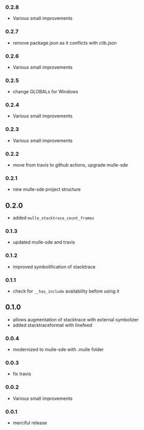 ### 0.2.8

* Various small improvements

### 0.2.7

* remove package.json as it conflicts with clib.json

### 0.2.6

* Various small improvements

### 0.2.5

* change GLOBALs for Windows

### 0.2.4

* Various small improvements

### 0.2.3

* Various small improvements

### 0.2.2

* move from travis to github actions, upgrade mulle-sde

### 0.2.1

* new mulle-sde project structure

## 0.2.0

* added ``mulle_stacktrace_count_frames``


### 0.1.3

* updated mulle-sde and travis

### 0.1.2

* improved symbolification of stacktrace

### 0.1.1

* check for `__has_include` availability before using it

## 0.1.0

* allows augmentation of stacktrace with external symbolizer
* added stacktraceformat with linefeed


### 0.0.4

* modernized to mulle-sde with .mulle folder

### 0.0.3

* fix travis

### 0.0.2

* Various small improvements

### 0.0.1

* merciful release
